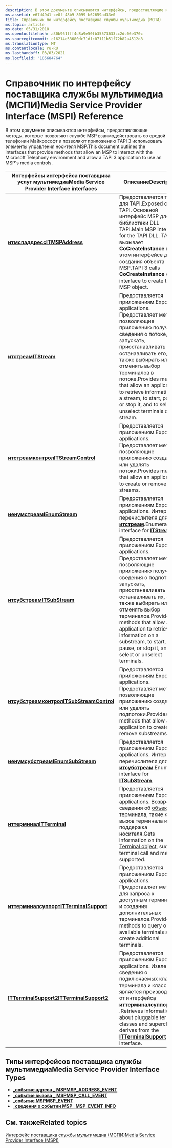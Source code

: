 ```yaml
---
description: В этом документе описываются интерфейсы, предоставляющие методы, которые позволяют службе MSP взаимодействовать со средой телефонии Майкрософт и позволяют приложению TAPI 3 использовать элементы управления носителя MSP.
ms.assetid: e67d4941-ce0f-48b9-8099-b62659ad33e0
title: Справочник по интерфейсу поставщика службы мультимедиа (МСПИ)
ms.topic: article
ms.date: 05/31/2018
ms.openlocfilehash: a30b961fff4d8a9e50fb35573633cc2dc06e370c
ms.sourcegitcommit: c16214e53680dc71d1c07111b51f72b82a4512d8
ms.translationtype: MT
ms.contentlocale: ru-RU
ms.lasthandoff: 03/03/2021
ms.locfileid: "105684764"
---
```

# <a name="media-service-provider-interface-mspi-reference"></a><span data-ttu-id="9a042-103">Справочник по интерфейсу поставщика службы мультимедиа (МСПИ)</span><span class="sxs-lookup"><span data-stu-id="9a042-103">Media Service Provider Interface (MSPI) Reference</span></span>

<span data-ttu-id="9a042-104">В этом документе описываются интерфейсы, предоставляющие методы, которые позволяют службе MSP взаимодействовать со средой телефонии Майкрософт и позволяют приложению TAPI 3 использовать элементы управления носителя MSP.</span><span class="sxs-lookup"><span data-stu-id="9a042-104">This document outlines the interfaces that provide methods that allow an MSP to interact with the Microsoft Telephony environment and allow a TAPI 3 application to use an MSP's media controls.</span></span>



| <span data-ttu-id="9a042-105">Интерфейсы интерфейса поставщика услуг мультимедиа</span><span class="sxs-lookup"><span data-stu-id="9a042-105">Media Service Provider Interface interfaces</span></span>      | <span data-ttu-id="9a042-106">Описание</span><span class="sxs-lookup"><span data-stu-id="9a042-106">Description</span></span>                                                                                                                                                                            | <span data-ttu-id="9a042-107">Необходим?</span><span class="sxs-lookup"><span data-stu-id="9a042-107">Required?</span></span> |
|--------------------------------------------------|----------------------------------------------------------------------------------------------------------------------------------------------------------------------------------------|-----------|
| [<span data-ttu-id="9a042-108">**итмспаддресс**</span><span class="sxs-lookup"><span data-stu-id="9a042-108">**ITMSPAddress**</span></span>](/windows/desktop/api/msp/nn-msp-itmspaddress)             | <span data-ttu-id="9a042-109">Предоставляется только для TAPI.</span><span class="sxs-lookup"><span data-stu-id="9a042-109">Exposed only to TAPI.</span></span> <span data-ttu-id="9a042-110">Основной интерфейс MSP для библиотеки DLL TAPI.</span><span class="sxs-lookup"><span data-stu-id="9a042-110">Main MSP interface for the TAPI DLL.</span></span> <span data-ttu-id="9a042-111">TAPI 3 вызывает **CoCreateInstance** на этом интерфейсе для создания объекта MSP.</span><span class="sxs-lookup"><span data-stu-id="9a042-111">TAPI 3 calls **CoCreateInstance** on this interface to create the MSP object.</span></span>                                               | <span data-ttu-id="9a042-112">Да</span><span class="sxs-lookup"><span data-stu-id="9a042-112">Yes</span></span>       |
| [<span data-ttu-id="9a042-113">**итстреам**</span><span class="sxs-lookup"><span data-stu-id="9a042-113">**ITStream**</span></span>](/windows/win32/api/tapi3if/nn-tapi3if-itstream)                     | <span data-ttu-id="9a042-114">Предоставляется приложениям.</span><span class="sxs-lookup"><span data-stu-id="9a042-114">Exposed to applications.</span></span> <span data-ttu-id="9a042-115">Предоставляет методы, позволяющие приложению получать сведения о потоке, запускать, приостанавливать или останавливать его, а также выбирать или отменять выбор терминалов в потоке.</span><span class="sxs-lookup"><span data-stu-id="9a042-115">Provides methods that allow an application to retrieve information on a stream, to start, pause, or stop it, and to select or unselect terminals on a stream.</span></span> | <span data-ttu-id="9a042-116">Да</span><span class="sxs-lookup"><span data-stu-id="9a042-116">Yes</span></span>       |
| [<span data-ttu-id="9a042-117">**итстреамконтрол**</span><span class="sxs-lookup"><span data-stu-id="9a042-117">**ITStreamControl**</span></span>](/windows/win32/api/tapi3if/nn-tapi3if-itstreamcontrol)       | <span data-ttu-id="9a042-118">Предоставляется приложениям.</span><span class="sxs-lookup"><span data-stu-id="9a042-118">Exposed to applications.</span></span> <span data-ttu-id="9a042-119">Предоставляет методы, позволяющие приложению создавать или удалять потоки.</span><span class="sxs-lookup"><span data-stu-id="9a042-119">Provides methods that allow an application to create or remove streams.</span></span>                                                                                       | <span data-ttu-id="9a042-120">Да</span><span class="sxs-lookup"><span data-stu-id="9a042-120">Yes</span></span>       |
| [<span data-ttu-id="9a042-121">**иенумстреам**</span><span class="sxs-lookup"><span data-stu-id="9a042-121">**IEnumStream**</span></span>](/windows/desktop/api/tapi3if/nn-tapi3if-ienumstream)               | <span data-ttu-id="9a042-122">Предоставляется приложениям.</span><span class="sxs-lookup"><span data-stu-id="9a042-122">Exposed to applications.</span></span> <span data-ttu-id="9a042-123">Интерфейс перечислителя для [**итстреам**](/windows/win32/api/tapi3if/nn-tapi3if-itstream).</span><span class="sxs-lookup"><span data-stu-id="9a042-123">Enumerator interface for [**ITStream**](/windows/win32/api/tapi3if/nn-tapi3if-itstream).</span></span>                                                                                                        | <span data-ttu-id="9a042-124">Да</span><span class="sxs-lookup"><span data-stu-id="9a042-124">Yes</span></span>       |
| [<span data-ttu-id="9a042-125">**итсубстреам**</span><span class="sxs-lookup"><span data-stu-id="9a042-125">**ITSubStream**</span></span>](/windows/win32/api/tapi3if/nn-tapi3if-itsubstream)               | <span data-ttu-id="9a042-126">Предоставляется приложениям.</span><span class="sxs-lookup"><span data-stu-id="9a042-126">Exposed to applications.</span></span> <span data-ttu-id="9a042-127">Предоставляет методы, позволяющие приложению получать сведения о подпотоке, запускать, приостанавливать и останавливать их, а также выбирать или отменять выбор терминалов.</span><span class="sxs-lookup"><span data-stu-id="9a042-127">Provides methods that allow an application to retrieve information on a substream, to start, pause, or stop it, and to select or unselect terminals.</span></span>          | <span data-ttu-id="9a042-128">Необязательно</span><span class="sxs-lookup"><span data-stu-id="9a042-128">Optional</span></span>  |
| [<span data-ttu-id="9a042-129">**итсубстреамконтрол**</span><span class="sxs-lookup"><span data-stu-id="9a042-129">**ITSubStreamControl**</span></span>](/windows/win32/api/tapi3if/nn-tapi3if-itsubstreamcontrol) | <span data-ttu-id="9a042-130">Предоставляется приложениям.</span><span class="sxs-lookup"><span data-stu-id="9a042-130">Exposed to applications.</span></span> <span data-ttu-id="9a042-131">Предоставляет методы, позволяющие приложению создавать или удалять подпотоки.</span><span class="sxs-lookup"><span data-stu-id="9a042-131">Provides methods that allow an application to create or remove substreams.</span></span>                                                                                    | <span data-ttu-id="9a042-132">Необязательно</span><span class="sxs-lookup"><span data-stu-id="9a042-132">Optional</span></span>  |
| [<span data-ttu-id="9a042-133">**иенумсубстреам**</span><span class="sxs-lookup"><span data-stu-id="9a042-133">**IEnumSubStream**</span></span>](/windows/desktop/api/tapi3if/nn-tapi3if-ienumsubstream)         | <span data-ttu-id="9a042-134">Предоставляется приложениям.</span><span class="sxs-lookup"><span data-stu-id="9a042-134">Exposed to applications.</span></span> <span data-ttu-id="9a042-135">Интерфейс перечислителя для [**итсубстреам**](/windows/win32/api/tapi3if/nn-tapi3if-itsubstream).</span><span class="sxs-lookup"><span data-stu-id="9a042-135">Enumerator interface for [**ITSubStream**](/windows/win32/api/tapi3if/nn-tapi3if-itsubstream).</span></span>                                                                                                  | <span data-ttu-id="9a042-136">Необязательно</span><span class="sxs-lookup"><span data-stu-id="9a042-136">Optional</span></span>  |
| [<span data-ttu-id="9a042-137">**иттерминал**</span><span class="sxs-lookup"><span data-stu-id="9a042-137">**ITTerminal**</span></span>](/windows/win32/api/tapi3if/nn-tapi3if-itterminal)                 | <span data-ttu-id="9a042-138">Предоставляется приложениям.</span><span class="sxs-lookup"><span data-stu-id="9a042-138">Exposed to applications.</span></span> <span data-ttu-id="9a042-139">Возвращает сведения об [объекте терминала](terminal-object.md), такие как вызов терминала и поддержка носителя.</span><span class="sxs-lookup"><span data-stu-id="9a042-139">Gets information on the [Terminal object](terminal-object.md), such as terminal call and media supported.</span></span>                                                    | <span data-ttu-id="9a042-140">Да</span><span class="sxs-lookup"><span data-stu-id="9a042-140">Yes</span></span>       |
| [<span data-ttu-id="9a042-141">**иттерминалсуппорт**</span><span class="sxs-lookup"><span data-stu-id="9a042-141">**ITTerminalSupport**</span></span>](/windows/win32/api/tapi3if/nn-tapi3if-itterminalsupport)   | <span data-ttu-id="9a042-142">Предоставляется приложениям.</span><span class="sxs-lookup"><span data-stu-id="9a042-142">Exposed to applications.</span></span> <span data-ttu-id="9a042-143">Предоставляет методы для запроса к доступным терминалам и создания дополнительных терминалов.</span><span class="sxs-lookup"><span data-stu-id="9a042-143">Provides methods to query on available terminals and create additional terminals.</span></span>                                                                             | <span data-ttu-id="9a042-144">Да</span><span class="sxs-lookup"><span data-stu-id="9a042-144">Yes</span></span>       |
| [<span data-ttu-id="9a042-145">**ITTerminalSupport2**</span><span class="sxs-lookup"><span data-stu-id="9a042-145">**ITTerminalSupport2**</span></span>](/windows/desktop/api/tapi3if/nn-tapi3if-itterminalsupport2) | <span data-ttu-id="9a042-146">Предоставляется приложениям.</span><span class="sxs-lookup"><span data-stu-id="9a042-146">Exposed to applications.</span></span> <span data-ttu-id="9a042-147">Извлекает сведения о подключаемых классах терминала и классах. является производным от интерфейса [**иттерминалсуппорт**](/windows/win32/api/tapi3if/nn-tapi3if-itterminalsupport) .</span><span class="sxs-lookup"><span data-stu-id="9a042-147">Retrieves information about pluggable terminal classes and superclasses; derives from the [**ITTerminalSupport**](/windows/win32/api/tapi3if/nn-tapi3if-itterminalsupport) interface.</span></span>           | <span data-ttu-id="9a042-148">Да</span><span class="sxs-lookup"><span data-stu-id="9a042-148">Yes</span></span>       |



 

## <a name="media-service-provider-interface-types"></a><span data-ttu-id="9a042-149">Типы интерфейсов поставщика службы мультимедиа</span><span class="sxs-lookup"><span data-stu-id="9a042-149">Media Service Provider Interface Types</span></span>

-   [<span data-ttu-id="9a042-150">**\_событие адреса \_ MSP**</span><span class="sxs-lookup"><span data-stu-id="9a042-150">**MSP\_ADDRESS\_EVENT**</span></span>](/windows/win32/api/msp/ne-msp-msp_address_event)
-   [<span data-ttu-id="9a042-151">**\_событие вызова \_ MSP**</span><span class="sxs-lookup"><span data-stu-id="9a042-151">**MSP\_CALL\_EVENT**</span></span>](/windows/win32/api/msp/ne-msp-msp_call_event)
-   [<span data-ttu-id="9a042-152">**\_событие MSP**</span><span class="sxs-lookup"><span data-stu-id="9a042-152">**MSP\_EVENT**</span></span>](/windows/win32/api/msp/ne-msp-msp_event)
-   [<span data-ttu-id="9a042-153">**\_сведения о событии MSP \_**</span><span class="sxs-lookup"><span data-stu-id="9a042-153">**MSP\_EVENT\_INFO**</span></span>](/windows/win32/api/msp/ns-msp-msp_event_info)

## <a name="related-topics"></a><span data-ttu-id="9a042-154">См. также</span><span class="sxs-lookup"><span data-stu-id="9a042-154">Related topics</span></span>

<dl> <dt>

[<span data-ttu-id="9a042-155">Интерфейс поставщика службы мультимедиа (МСПИ)</span><span class="sxs-lookup"><span data-stu-id="9a042-155">Media Service Provider Interface (MSPI)</span></span>](media-service-provider-interface-mspi-.md)
</dt> </dl>

 

 
